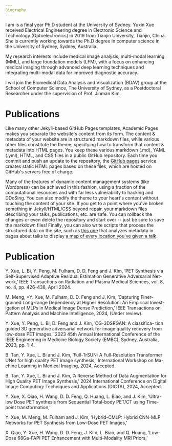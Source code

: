 ```yaml
---
Biography
---
```

I am is a final year Ph.D student at the University of Sydney. Yuxin Xue received Electrical Engineering degree in Electronic Science and Technology (Optoelectronics) in 2019 from Tianjin University, Tianjin, China. She is currently working towards the Ph.D degree in computer science in the University of Sydney, Sydney, Australia. 

My research interests include medical image analysis, multi-modal learning (MML), and large foundation models (LFM), with a focus on enhancing medical imaging through advanced deep learning techniques and integrating multi-modal data for improved diagnostic accuracy. 

I will join the Biomedical Data Analysis and Visualization (BDAV) group at the School of Computer Science, The University of Sydney, as a Postdoctoral Researcher under the supervision of Prof. Jinman Kim.



Publications
======
Like many other Jekyll-based GitHub Pages templates, Academic Pages makes you separate the website's content from its form. The content & metadata of your website are in structured markdown files, while various other files constitute the theme, specifying how to transform that content & metadata into HTML pages. You keep these various markdown (.md), YAML (.yml), HTML, and CSS files in a public GitHub repository. Each time you commit and push an update to the repository, the [GitHub pages](https://pages.github.com/) service creates static HTML pages based on these files, which are hosted on GitHub's servers free of charge.

Many of the features of dynamic content management systems (like Wordpress) can be achieved in this fashion, using a fraction of the computational resources and with far less vulnerability to hacking and DDoSing. You can also modify the theme to your heart's content without touching the content of your site. If you get to a point where you've broken something in Jekyll/HTML/CSS beyond repair, your markdown files describing your talks, publications, etc. are safe. You can rollback the changes or even delete the repository and start over -- just be sure to save the markdown files! Finally, you can also write scripts that process the structured data on the site, such as [this one](https://github.com/academicpages/academicpages.github.io/blob/master/talkmap.ipynb) that analyzes metadata in pages about talks to display [a map of every location you've given a talk](https://academicpages.github.io/talkmap.html).

Publication
======
Y. Xue, L. Bi, Y. Peng, M. Fulham, D. D. Feng and J. Kim, ’PET Synthesis via Self-Supervised Adaptive Residual Estimation Generative Adversarial Net- work,’ IEEE Transactions on Radiation and Plasma Medical Sciences, vol. 8, no. 4, pp. 426-438, April 2024.

M. Meng, *Y. Xue, M. Fulham, D. D. Feng and J. Kim, ’Capturing Finer- grained Long-range Dependency at Higher Resolution: An Empirical Invest- igation of MLPs in Medical Image Dense Prediction,’ IEEE Transactions on Pattern Analysis and Machine Intelligence, 2024, (Under review).

Y. Xue, Y. Peng, L. Bi, D. Feng and J. Kim, ’CG-3DSRGAN: A classifica- tion guided 3D generative adversarial network for image quality recovery from low-dose PET images,’ 2023 45th Annual International Conference of the IEEE Engineering in Medicine Biology Society (EMBC), Sydney, Australia, 2023, pp. 1-4.

B. Tan, Y. Xue, L. Bi and J. Kim, ’Full-TrSUN: A Full-Resolution Transformer UNet for high quality PET image synthesis,’ International Workshop on Ma- chine Learning in Medical Imaging, 2024, Accepted.

B. Tan, Y. Xue, L. Bi and J. Kim, ’A Reverse Method of Data Augmentation for High Quality PET Image Synthesis,’ 2024 International Conference on Digital Image Computing: Techniques and Applications (DICTA), 2024, Accepted.

Y. Xue, X. Qiao, H. Wang, D. D. Feng, Q. Huang, L. Biao, and J. Kim, ’Ultra- low Dose PET synthesis from Sequential Total-body PET/CT using Time-point transformation,’

Y. Xue, M. Meng, M. Fulham and J. Kim, ’Hybrid-CMLP: Hybrid CNN-MLP Networks for PET Synthesis from Low-Dose PET Images,'

X. Qiao, Y. Xue, H. Wang, D. D. Feng, J. Kim, L. Biao, and Q. Huang, ’Low- Dose 68Ga-FAPI PET Enhancement with Multi-Modality MRI Priors,’ 


